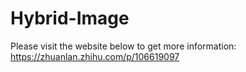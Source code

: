 # Hybrid-Image

Please visit the website below to get more information:
https://zhuanlan.zhihu.com/p/106619097
